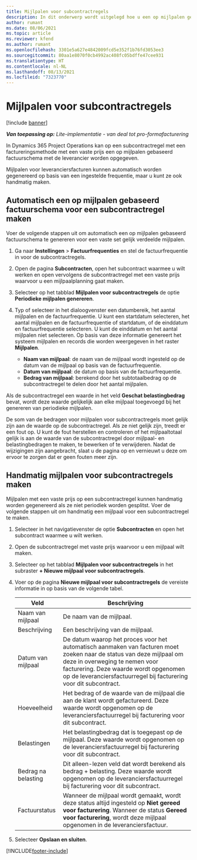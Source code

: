 ```yaml
---
title: Mijlpalen voor subcontractregels
description: In dit onderwerp wordt uitgelegd hoe u een op mijlpalen gebaseerd factuurschema maakt en onderhoudt voor een subcontract met een leverancier.
author: rumant
ms.date: 08/06/2021
ms.topic: article
ms.reviewer: kfend
ms.author: rumant
ms.openlocfilehash: 3301e5a627e4842009fcd5e352f1b76fd3053ee3
ms.sourcegitcommit: 80aa1e8070f0cb4992ac408fc05bdffe47cee931
ms.translationtype: HT
ms.contentlocale: nl-NL
ms.lasthandoff: 08/13/2021
ms.locfileid: "7323770"
---
```

# <a name="subcontract-line-milestones"></a>Mijlpalen voor subcontractregels

[!include [banner](../../includes/dataverse-preview.md)]

_**Van toepassing op:** Lite-implementatie - van deal tot pro-formafacturering_

In Dynamics 365 Project Operations kan op een subcontractregel met een factureringsmethode met een vaste prijs een op mijlpalen gebaseerd factuurschema met de leverancier worden opgegeven.

Mijlpalen voor leveranciersfacturen kunnen automatisch worden gegenereerd op basis van een ingestelde frequentie, maar u kunt ze ook handmatig maken.

## <a name="automatically-create-a-milestone-based-invoice-schedule-for-a-subcontract-line"></a>Automatisch een op mijlpalen gebaseerd factuurschema voor een subcontractregel maken

Voer de volgende stappen uit om automatisch een op mijlpalen gebaseerd factuurschema te genereren voor een vaste set gelijk verdeelde mijlpalen.

1. Ga naar **Instellingen** > **Factuurfrequenties** en stel de factuurfrequentie in voor de subcontractregels.
2. Open de pagina **Subcontracten**, open het subcontract waarmee u wilt werken en open vervolgens de subcontractregel met een vaste prijs waarvoor u een mijlpaalplanning gaat maken.
3. Selecteer op het tabblad **Mijlpalen voor subcontractregels** de optie **Periodieke mijlpalen genereren**.
4. Typ of selecteer in het dialoogvenster een datumbereik, het aantal mijlpalen en de factuurfrequentie. U kunt een startdatum selecteren, het aantal mijlpalen en de factuurfrequentie of startdatum, of de einddatum en factuurfrequentie selecteren. U kunt de einddatum en het aantal mijlpalen niet selecteren.
Op basis van deze informatie genereert het systeem mijlpalen en records die worden weergegeven in het raster **Mijlpalen**.

   - **Naam van mijlpaal**: de naam van de mijlpaal wordt ingesteld op de datum van de mijlpaal op basis van de factuurfrequentie.
   - **Datum van mijlpaal**: de datum op basis van de factuurfrequentie.
   - **Bedrag van mijlpaal**: berekend door het subtotaalbedrag op de subcontractregel te delen door het aantal mijlpalen.

Als de subcontractregel een waarde in het veld **Geschat belastingbedrag** bevat, wordt deze waarde gelijkelijk aan elke mijlpaal toegevoegd bij het genereren van periodieke mijlpalen.

De som van de bedragen voor mijlpalen voor subcontractregels moet gelijk zijn aan de waarde op de subcontractregel. Als ze niet gelijk zijn, treedt er een fout op. U kunt de fout herstellen en controleren of het mijlpaaltotaal gelijk is aan de waarde van de subcontractregel door mijlpaal- en belastingbedragen te maken, te bewerken of te verwijderen. Nadat de wijzigingen zijn aangebracht, slaat u de pagina op en vernieuwt u deze om ervoor te zorgen dat er geen fouten meer zijn.

## <a name="manually-create-subcontract-line-milestones"></a>Handmatig mijlpalen voor subcontractregels maken

Mijlpalen met een vaste prijs op een subcontractregel kunnen handmatig worden gegenereerd als ze niet periodiek worden gesplitst. Voer de volgende stappen uit om handmatig een mijlpaal voor een subcontractregel te maken.

1. Selecteer in het navigatievenster de optie **Subcontracten** en open het subcontract waarmee u wilt werken.
2. Open de subcontractregel met vaste prijs waarvoor u een mijlpaal wilt maken.
3. Selecteer op het tabblad **Mijlpalen voor subcontractregels** in het subraster **+ Nieuwe mijlpaal voor subcontractregels**.
4. Voer op de pagina **Nieuwe mijlpaal voor subcontractregels** de vereiste informatie in op basis van de volgende tabel.

    | Veld | Beschrijving |
    | --- | --- |
    | Naam van mijlpaal | De naam van de mijlpaal. |
    | Beschrijving | Een beschrijving van de mijlpaal.  |
    | Datum van mijlpaal | De datum waarop het proces voor het automatisch aanmaken van facturen moet zoeken naar de status van deze mijlpaal om deze in overweging te nemen voor facturering. Deze waarde wordt opgenomen op de leveranciersfactuurregel bij facturering voor dit subcontract. |
    | Hoeveelheid | Het bedrag of de waarde van de mijlpaal die aan de klant wordt gefactureerd. Deze waarde wordt opgenomen op de leveranciersfactuurregel bij facturering voor dit subcontract. |
    | Belastingen | Het belastingbedrag dat is toegepast op de mijlpaal. Deze waarde wordt opgenomen op de leveranciersfactuurregel bij facturering voor dit subcontract. |
    | Bedrag na belasting | Dit alleen-lezen veld dat wordt berekend als bedrag + belasting. Deze waarde wordt opgenomen op de leveranciersfactuurregel bij facturering voor dit subcontract. |
    | Factuurstatus | Wanneer de mijlpaal wordt gemaakt, wordt deze status altijd ingesteld op **Niet gereed voor facturering**.  Wanneer de status **Gereed voor facturering**, wordt deze mijlpaal opgenomen in de leveranciersfactuur. |

5. Selecteer **Opslaan en sluiten**.


[!INCLUDE[footer-include](../../includes/footer-banner.md)]

